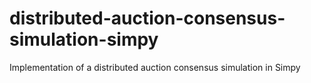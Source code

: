 # distributed-auction-consensus-simulation-simpy
Implementation of a distributed auction consensus simulation in Simpy
